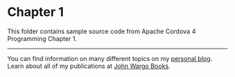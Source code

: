 Chapter 1
=========

This folder contains sample source code from Apache Cordova 4 Programming Chapter 1.

***

You can find information on many different topics on my [personal blog](http://www.johnwargo.com). Learn about all of my publications at [John Wargo Books](http://www.johnwargobooks.com). 